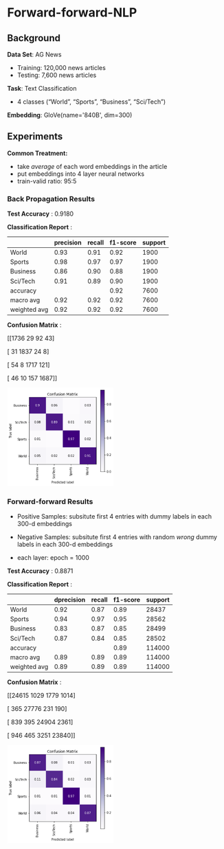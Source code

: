 # Forward-forward-NLP

## Background

**Data Set**: AG News

- Training: 120,000 news articles
- Testing: 7,600 news articles

**Task**: Text Classification

- 4 classes (“World”, “Sports”, “Business”, “Sci/Tech”)

**Embedding**: GloVe(name='840B', dim=300)

## Experiments

**Common Treatment:**

- take *average* of each word embeddings in the article
- put embeddings into 4 layer neural networks
- train-valid ratio: 95:5 



### Back Propagation Results

**Test Accuracy** : 0.9180

**Classification Report** :               

|					|precision |   recall|  f1-score |  support|        
| ---  | ---  | ---  | ---  | ---  |
|World   |    0.93    |  0.91   |   0.92    |  1900      |
|Sports   |    0.98   |   0.97     | 0.97  |    1900    |
|Business   |    0.86  |    0.90    |  0.88  |    1900    |
|Sci/Tech    |   0.91   |   0.89  |    0.90  |    1900     |
|accuracy| | |                         0.92    |  7600  | 
|macro avg    |   0.92    |  0.92    |  0.92   |   7600 |
|weighted avg  |     0.92  |    0.92   |   0.92   |   7600  |

**Confusion Matrix** :  

[[1736   29   92   43] 

[  31 1837   24    8]

 [  54    8 1717  121]

 [  46   10  157 1687]]



<img src="image/baseline_conf_matrix.png" alt="baseline_conf_matrix" style="zoom:70%;" />

### Forward-forward Results

- Positive Samples: subsitute first 4 entries with dummy labels in each 300-d embeddings

- Negative Samples: subsitute first 4 entries with random *wrong* dummy labels in each 300-d embeddings

- each layer: epoch = 1000



**Test Accuracy** : 0.8871

**Classification Report** :               

||dprecision   | recall  |f1-score |  support      |  
|---|---|---|---|---|
|World    |   0.92   |   0.87    |  0.89    | 28437 |     
|Sports     |  0.94    |  0.97    |  0.95  |   28562    |
|Business  |     0.83   |   0.87   |   0.85    | 28499    |
|Sci/Tech     |  0.87    |  0.84   |   0.85   |  28502   |  
|accuracy        |             |      |0.89  |  114000   |
|macro avg     |  0.89  |    0.89    |  0.89  |  114000 |
|weighted avg   |    0.89    |  0.89   |   0.89  |  114000  |



**Confusion Matrix** :  

[[24615  1029  1779  1014]

 [  365 27776   231   190]

 [  839   395 24904  2361] 

[  946   465  3251 23840]]

<img src="image/ffa.png" alt="ffa" style="zoom:70%;" />

